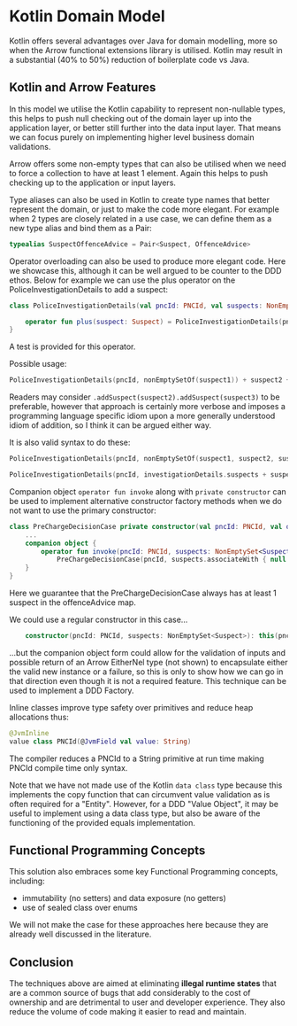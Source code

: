 # Kotlin Domain Model
Kotlin offers several advantages over Java for domain modelling, more so when the Arrow
functional extensions library is utilised. Kotlin may result in a substantial (40% to 50%) reduction
of boilerplate code vs Java.

## Kotlin and Arrow Features
In this model we utilise the Kotlin capability to represent non-nullable types, this helps to
push null checking out of the domain layer up into the application layer, or better still further 
into the data input layer. That means we can focus purely on implementing higher level business domain validations.

Arrow offers some non-empty types that can also be utilised when we need to force a collection to 
have at least 1 element. Again this helps to push checking up to the application or input layers.

Type aliases can also be used in Kotlin to create type names that better represent the domain, or
just to make the code more elegant. For example when 2 types are closely related in a use case,
we can define them as a new type alias and bind them as a Pair:

```kotlin
typealias SuspectOffenceAdvice = Pair<Suspect, OffenceAdvice>
```

Operator overloading can also be used to produce more elegant code. Here we showcase this,
although it can be well argued to be counter to the DDD ethos. Below for example we can
use the plus operator on the PoliceInvestigationDetails to add a suspect: 

```kotlin
class PoliceInvestigationDetails(val pncId: PNCId, val suspects: NonEmptySet<Suspect>) {

    operator fun plus(suspect: Suspect) = PoliceInvestigationDetails(pncId, suspects + suspect)
}
```
A test is provided for this operator.

Possible usage:
```kotlin
PoliceInvestigationDetails(pncId, nonEmptySetOf(suspect1)) + suspect2 + suspect3
```
Readers may consider `.addSuspect(suspect2).addSuspect(suspect3)` to be preferable, however that approach is certainly
more verbose and imposes a programming language specific idiom upon a more generally understood idiom of addition, so
I think it can be argued either way.

It is also valid syntax to do these:
```kotlin
PoliceInvestigationDetails(pncId, nonEmptySetOf(suspect1, suspect2, suspect3))

PoliceInvestigationDetails(pncId, investigationDetails.suspects + suspect)
```

Companion object `operator fun invoke` along with `private constructor` can be used to implement
alternative constructor factory methods when we do not want to use the primary constructor:
```kotlin
class PreChargeDecisionCase private constructor(val pncId: PNCId, val offenceAdvice: Map<Suspect, OffenceAdvice?>) {
    ...
    companion object {
        operator fun invoke(pncId: PNCId, suspects: NonEmptySet<Suspect>) =
            PreChargeDecisionCase(pncId, suspects.associateWith { null })
    }
}
```
Here we guarantee that the PreChargeDecisionCase always has at least 1 suspect in the offenceAdvice map.

We could use a regular constructor in this case...
```kotlin
    constructor(pncId: PNCId, suspects: NonEmptySet<Suspect>): this(pncId, suspects.associateWith { null })
```
...but the companion object form could allow for the validation of inputs and possible return of an Arrow EitherNel type
(not shown) to encapsulate either the valid new instance or a failure, so this is only to show how we can go in that
direction even though it is not a required feature. This technique can be used to implement a DDD Factory.

Inline classes improve type safety over primitives and reduce heap allocations thus:
```kotlin
@JvmInline
value class PNCId(@JvmField val value: String)
```
The compiler reduces a PNCId to a String primitive at run time making PNCId compile time only syntax.

Note that we have not made use of the Kotlin `data class` type because this implements the copy function that can
circumvent value validation as is often required for a "Entity". However, for a DDD "Value Object", it may be useful
to implement using a data class type, but also be aware of the functioning of the provided equals implementation.

## Functional Programming Concepts
This solution also embraces some key Functional Programming concepts, including:
- immutability (no setters) and data exposure (no getters)
- use of sealed class over enums

We will not make the case for these approaches here because they are already well discussed in the literature.

## Conclusion
The techniques above are aimed at eliminating **illegal runtime states** that are a common source of bugs that add
considerably to the cost of ownership and are detrimental to user and developer experience. They also reduce the
volume of code making it easier to read and maintain.
